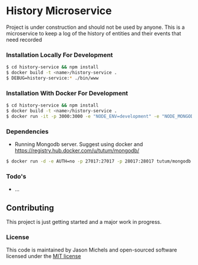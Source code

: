 # History Microservice

Project is under construction and should not be used by anyone.  This is a microservice to keep a log of the history of entities and their events that need recorded

### Installation Locally For Development
```sh
$ cd history-service && npm install
$ docker build -t <name>/history-service .
$ DEBUG=history-service:* ./bin/www
```
### Installation With Docker For Development
```sh
$ cd history-service && npm install
$ docker build -t <name>/history-service .
$ docker run -it -p 3000:3000 -e "NODE_ENV=development" -e "NODE_MONGODB_URL=change ip/host" -e "NODE_MONGODB_DATABASE_NAME=history-service" -e "ANALYTICS_EVENT_ENABLED=true" -e "ANALYTICS_EVENT_HOST=change ip/host" -e "ANALYTICS_EVENT_PORT=3001" --rm --name history-service <name>/history-service
```

### Dependencies
 - Running Mongodb server. Suggest using docker and https://registry.hub.docker.com/u/tutum/mongodb/
 ```sh
 $ docker run -d -e AUTH=no -p 27017:27017 -p 28017:28017 tutum/mongodb
 ```

### Todo's
 - ...

## Contributing
This project is just getting started and a major work in progress.

### License
This code is maintained by Jason Michels and open-sourced software licensed under the [MIT license](http://opensource.org/licenses/MIT)